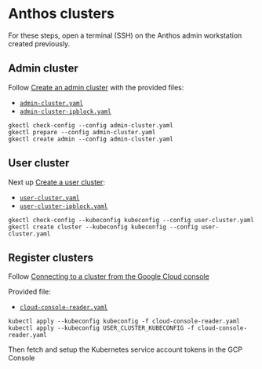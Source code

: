 # Anthos clusters

For these steps, open a terminal (SSH) on the Anthos admin workstation created previously.

## Admin cluster

Follow [Create an admin cluster](https://cloud.google.com/anthos/clusters/docs/on-prem/latest/how-to/create-admin-cluster) with the provided files:

* [`admin-cluster.yaml`](./admin-cluster.yaml)
* [`admin-cluster-ipblock.yaml`](./admin-cluster-ipblock.yaml)

```
gkectl check-config --config admin-cluster.yaml
gkectl prepare --config admin-cluster.yaml
gkectl create admin --config admin-cluster.yaml
```

## User cluster

Next up [Create a user cluster](https://cloud.google.com/anthos/clusters/docs/on-prem/latest/how-to/create-user-cluster):

* [`user-cluster.yaml`](./user-cluster.yaml)
* [`user-cluster-ipblock.yaml`](./user-cluster-ipblock.yaml)

```
gkectl check-config --kubeconfig kubeconfig --config user-cluster.yaml
gkectl create cluster --kubeconfig kubeconfig --config user-cluster.yaml
```

## Register clusters

Follow [Connecting to a cluster from the Google Cloud console](https://cloud.google.com/anthos/clusters/docs/on-prem/1.10/how-to/connecting-to-a-cluster)

Provided file:
* [`cloud-console-reader.yaml`](./cloud-console-reader.yaml)

```
kubectl apply --kubeconfig kubeconfig -f cloud-console-reader.yaml
kubectl apply --kubeconfig USER_CLUSTER_KUBECONFIG -f cloud-console-reader.yaml
```

Then fetch and setup the Kubernetes service account tokens in the GCP Console
